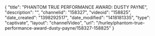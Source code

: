 {
    "title": "PHANTOM TRUE PERFORMANCE AWARD: DUSTY PAYNE",
    "description": "",
    "channelid": "158327",
    "videoid": "158825",
    "date_created": "1398292517",
    "date_modified": "1418181335",
    "type": "captivate",
    "layout": "channelVideo",
    "url": "\/hurley\/phantom-true-performance-award-dusty-payne\/158327-158825"
}